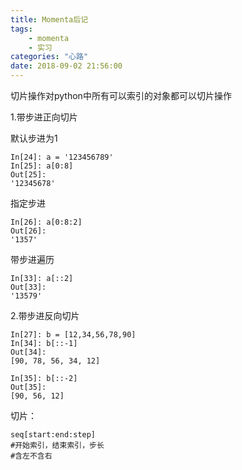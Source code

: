 ```yaml
---
title: Momenta后记
tags: 
	- momenta
	- 实习
categories: "心路"
date: 2018-09-02 21:56:00
---
```

切片操作对python中所有可以索引的对象都可以切片操作

1.带步进正向切片

默认步进为1
``` python{.line-numbers}
In[24]: a = '123456789'
In[25]: a[0:8]
Out[25]: 
'12345678'
```

指定步进
``` python{.line-numbers}
In[26]: a[0:8:2]
Out[26]: 
'1357'
```

带步进遍历
``` python{.line-numbers}
In[33]: a[::2]
Out[33]: 
'13579'
```

2.带步进反向切片
``` python{.line-numbers}
In[27]: b = [12,34,56,78,90]
In[34]: b[::-1]
Out[34]: 
[90, 78, 56, 34, 12]
```

``` python{.line-numbers}
In[35]: b[::-2]
Out[35]: 
[90, 56, 12]
```

切片：
``` python{.line-numbers}
seq[start:end:step]
#开始索引，结束索引，步长
#含左不含右
```





